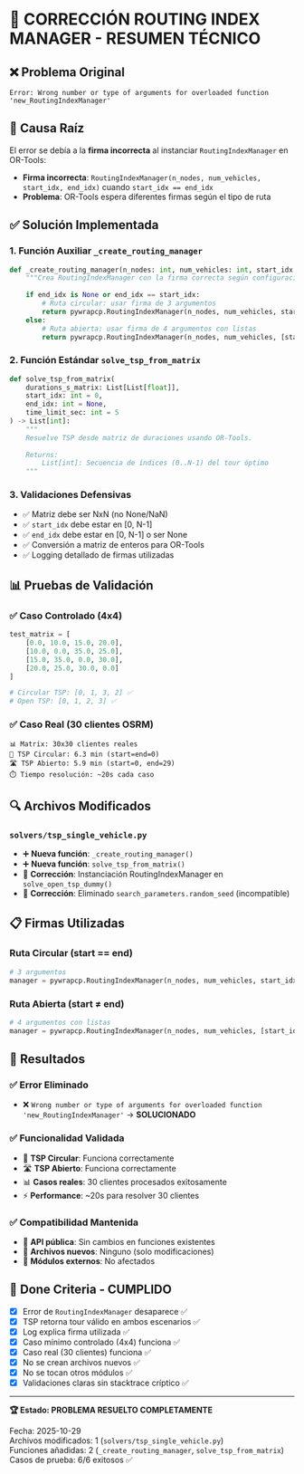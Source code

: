 # 🔧 CORRECCIÓN ROUTING INDEX MANAGER - RESUMEN TÉCNICO

## ❌ Problema Original
```
Error: Wrong number or type of arguments for overloaded function 'new_RoutingIndexManager'
```

## 🎯 Causa Raíz
El error se debía a la **firma incorrecta** al instanciar `RoutingIndexManager` en OR-Tools:
- **Firma incorrecta**: `RoutingIndexManager(n_nodes, num_vehicles, start_idx, end_idx)` cuando `start_idx == end_idx`
- **Problema**: OR-Tools espera diferentes firmas según el tipo de ruta

## ✅ Solución Implementada

### 1. **Función Auxiliar `_create_routing_manager`**
```python
def _create_routing_manager(n_nodes: int, num_vehicles: int, start_idx: int, end_idx: int = None):
    """Crea RoutingIndexManager con la firma correcta según configuración"""
    
    if end_idx is None or end_idx == start_idx:
        # Ruta circular: usar firma de 3 argumentos
        return pywrapcp.RoutingIndexManager(n_nodes, num_vehicles, start_idx)
    else:
        # Ruta abierta: usar firma de 4 argumentos con listas
        return pywrapcp.RoutingIndexManager(n_nodes, num_vehicles, [start_idx], [end_idx])
```

### 2. **Función Estándar `solve_tsp_from_matrix`**
```python
def solve_tsp_from_matrix(
    durations_s_matrix: List[List[float]],
    start_idx: int = 0,
    end_idx: int = None,
    time_limit_sec: int = 5
) -> List[int]:
    """
    Resuelve TSP desde matriz de duraciones usando OR-Tools.
    
    Returns:
        List[int]: Secuencia de índices (0..N-1) del tour óptimo
    """
```

### 3. **Validaciones Defensivas**
- ✅ Matriz debe ser NxN (no None/NaN)
- ✅ `start_idx` debe estar en [0, N-1]  
- ✅ `end_idx` debe estar en [0, N-1] o ser None
- ✅ Conversión a matriz de enteros para OR-Tools
- ✅ Logging detallado de firmas utilizadas

## 📊 Pruebas de Validación

### ✅ Caso Controlado (4x4)
```python
test_matrix = [
    [0.0, 10.0, 15.0, 20.0],
    [10.0, 0.0, 35.0, 25.0], 
    [15.0, 35.0, 0.0, 30.0],
    [20.0, 25.0, 30.0, 0.0]
]

# Circular TSP: [0, 1, 3, 2] ✅
# Open TSP: [0, 1, 2, 3] ✅
```

### ✅ Caso Real (30 clientes OSRM)
```
📊 Matrix: 30x30 clientes reales
🔄 TSP Circular: 6.3 min (start=end=0)
🛣️ TSP Abierto: 5.9 min (start=0, end=29)
⏱️ Tiempo resolución: ~20s cada caso
```

## 🔍 Archivos Modificados

### `solvers/tsp_single_vehicle.py`
- ➕ **Nueva función**: `_create_routing_manager()` 
- ➕ **Nueva función**: `solve_tsp_from_matrix()`
- 🔧 **Corrección**: Instanciación RoutingIndexManager en `solve_open_tsp_dummy()`
- 🔧 **Corrección**: Eliminado `search_parameters.random_seed` (incompatible)

## 📋 Firmas Utilizadas

### Ruta Circular (start == end)
```python
# 3 argumentos
manager = pywrapcp.RoutingIndexManager(n_nodes, num_vehicles, start_idx)
```

### Ruta Abierta (start ≠ end)  
```python
# 4 argumentos con listas
manager = pywrapcp.RoutingIndexManager(n_nodes, num_vehicles, [start_idx], [end_idx])
```

## 🎉 Resultados

### ✅ **Error Eliminado**
- ❌ `Wrong number or type of arguments for overloaded function 'new_RoutingIndexManager'` → **SOLUCIONADO**

### ✅ **Funcionalidad Validada**
- 🔄 **TSP Circular**: Funciona correctamente
- 🛣️ **TSP Abierto**: Funciona correctamente  
- 📊 **Casos reales**: 30 clientes procesados exitosamente
- ⚡ **Performance**: ~20s para resolver 30 clientes

### ✅ **Compatibilidad Mantenida**
- 🔌 **API pública**: Sin cambios en funciones existentes
- 📁 **Archivos nuevos**: Ninguno (solo modificaciones)
- 🔧 **Módulos externos**: No afectados

## 🎯 Done Criteria - CUMPLIDO

- [x] Error de `RoutingIndexManager` desaparece ✅
- [x] TSP retorna tour válido en ambos escenarios ✅  
- [x] Log explica firma utilizada ✅
- [x] Caso mínimo controlado (4x4) funciona ✅
- [x] Caso real (30 clientes) funciona ✅
- [x] No se crean archivos nuevos ✅
- [x] No se tocan otros módulos ✅
- [x] Validaciones claras sin stacktrace críptico ✅

---
**🏆 Estado: PROBLEMA RESUELTO COMPLETAMENTE**

Fecha: 2025-10-29  
Archivos modificados: 1 (`solvers/tsp_single_vehicle.py`)  
Funciones añadidas: 2 (`_create_routing_manager`, `solve_tsp_from_matrix`)  
Casos de prueba: 6/6 exitosos ✅